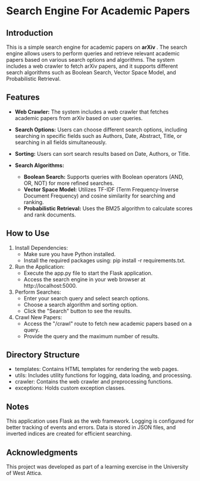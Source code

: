 # Search Engine For Academic Papers
## Introduction
This is a simple search engine for academic papers on <b>arXiv </b>. The search engine allows users to perform queries and retrieve relevant academic papers based on various search options and algorithms. The system includes a web crawler to fetch arXiv papers, and it supports different search algorithms such as Boolean Search, Vector Space Model, and Probabilistic Retrieval.

## Features
* <b>Web Crawler:</b> The system includes a web crawler that fetches academic papers from arXiv based on user queries.

* <b>Search Options:</b> Users can choose different search options, including searching in specific fields such as Authors, Date, Abstract, Title, or searching in all fields simultaneously.
* <b>Sorting:</b> Users can sort search results based on Date, Authors, or Title.
* <b>Search Algorithms:</b>
  * <b>Boolean Search:</b> Supports queries with Boolean operators (AND, OR, NOT) for more refined searches.
  * <b>Vector Space Model:</b> Utilizes TF-IDF (Term Frequency-Inverse Document Frequency) and cosine similarity for searching and ranking.
  * <b>Probabilistic Retrieval:</b> Uses the BM25 algorithm to calculate scores and rank documents.


## How to Use
1) Install Dependencies:
   * Make sure you have Python installed.
   * Install the required packages using: pip install -r requirements.txt.
2) Run the Application:
   * Execute the app.py file to start the Flask application.
   * Access the search engine in your web browser at http://localhost:5000.
3) Perform Searches:
   * Enter your search query and select search options.
   * Choose a search algorithm and sorting option.
   * Click the "Search" button to see the results.
4) Crawl New Papers:
   * Access the "/crawl" route to fetch new academic papers based on a query.
   * Provide the query and the maximum number of results.
## Directory Structure
* templates: Contains HTML templates for rendering the web pages.
* utils: Includes utility functions for logging, data loading, and processing.
* crawler: Contains the web crawler and preprocessing functions.
* exceptions: Holds custom exception classes.
## Notes
This application uses Flask as the web framework.
Logging is configured for better tracking of events and errors.
Data is stored in JSON files, and inverted indices are created for efficient searching.

## Acknowledgments
This project was developed as part of a learning exercise in the University of West Attica.